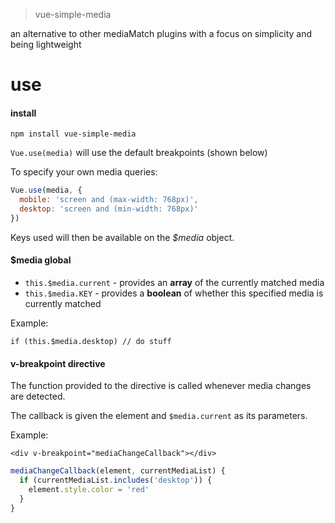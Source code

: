 > vue-simple-media

an alternative to other mediaMatch plugins with a focus on simplicity and being lightweight

# use

#### install

`npm install vue-simple-media`

`Vue.use(media)` will use the default breakpoints (shown below)

To specify your own media queries:

```javascript
Vue.use(media, {
  mobile: 'screen and (max-width: 768px)',
  desktop: 'screen and (min-width: 768px)'
})
```

Keys used will then be available on the _$media_ object.

#### $media global

- `this.$media.current` - provides an **array** of the currently matched media
- `this.$media.KEY` - provides a **boolean** of whether this specified media is currently matched

Example:

`if (this.$media.desktop) // do stuff`

#### v-breakpoint directive

The function provided to the directive is called whenever media changes are detected.

The callback is given the element and `$media.current` as its parameters.

Example:

`<div v-breakpoint="mediaChangeCallback"></div>`

```javascript
mediaChangeCallback(element, currentMediaList) {
  if (currentMediaList.includes('desktop')) {
    element.style.color = 'red'
  }
}
```